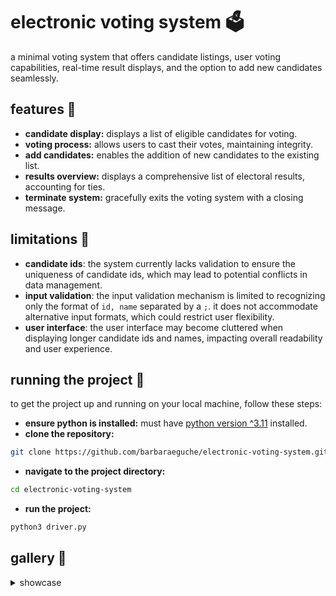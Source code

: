 # electronic voting system 🗳️
a minimal voting system that offers candidate listings, user voting capabilities, real-time result displays, and the option to add new candidates seamlessly.

## features 👾
- **candidate display:**  displays a list of eligible candidates for voting.
- **voting process:** allows users to cast their votes, maintaining integrity.
- **add candidates:** enables the addition of new candidates to the existing list.
- **results overview:** displays a comprehensive list of electoral results, accounting for ties.
- **terminate system:** gracefully exits the voting system with a closing message.

## limitations 🚨
- **candidate ids**: the system currently lacks validation to ensure the uniqueness of candidate ids, which may lead to potential conflicts in data management.
- **input validation**: the input validation mechanism is limited to recognizing only the format of `id, name` separated by a `;`. it does not accommodate alternative input formats, which could restrict user flexibility.
- **user interface**: the user interface may become cluttered when displaying longer candidate ids and names, impacting overall readability and user experience.

## running the project 🏁
to get the project up and running on your local machine, follow these steps:

- **ensure python is installed:** must have [python version ^3.11](https://www.python.org/downloads/) installed.
- **clone the repository:**
```bash
git clone https://github.com/barbaraeguche/electronic-voting-system.git
```
- **navigate to the project directory:**
```bash
cd electronic-voting-system
```
- **run the project:**
```bash
python3 driver.py
```

## gallery 📸
<details>
  <summary>showcase</summary>

  - **initial run**<br>
  ![init](https://github.com/user-attachments/assets/b68d8559-373f-4c4e-9df3-ca07c97d9975)

  - **option 1**<br>

  
  - **option 2**<br>

  
  - **option 4**<br>

</details>
